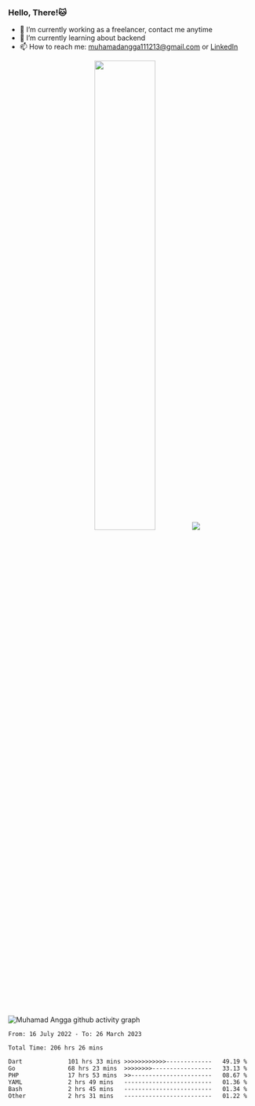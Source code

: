 
### Hello, There!🐱

- 🔭 I’m currently working as a freelancer, contact me anytime
- 🌱 I’m currently learning about backend
- 📫 How to reach me: [muhamadangga111213@gmail.com](mailto:muhamadangga111213@gmail.com) or [LinkedIn](https://www.linkedin.com/in/muhamad-angga)

<p align="center">
    <img width="49.5%" src="https://github-readme-stats.vercel.app/api?username=muhangga&count_private=true&theme=ocean_dark&show_icons=true" />
    &nbsp;
    <img src="https://github-readme-stats.vercel.app/api/top-langs/?username=muhangga&langs_count=8&layout=compact&theme=ocean_dark&show_icons=true" />
</p>

![Muhamad Angga github activity graph](https://github-readme-activity-graph.cyclic.app/graph?username=muhangga&custom_title=Angga&color=708090&theme=github-dark)


<!--START_SECTION:waka-->

```text
From: 16 July 2022 - To: 26 March 2023

Total Time: 206 hrs 26 mins

Dart             101 hrs 33 mins >>>>>>>>>>>>-------------   49.19 %
Go               68 hrs 23 mins  >>>>>>>>-----------------   33.13 %
PHP              17 hrs 53 mins  >>-----------------------   08.67 %
YAML             2 hrs 49 mins   -------------------------   01.36 %
Bash             2 hrs 45 mins   -------------------------   01.34 %
Other            2 hrs 31 mins   -------------------------   01.22 %
```

<!--END_SECTION:waka-->
